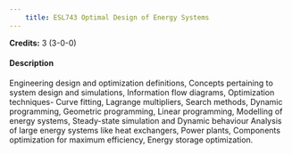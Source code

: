 ```yaml
---
    title: ESL743 Optimal Design of Energy Systems
---
```

**Credits:** 3 (3-0-0)



#### Description 
Engineering design and optimization definitions, Concepts pertaining to system design and simulations, Information flow diagrams, Optimization techniques- Curve fitting, Lagrange multipliers, Search methods, Dynamic programming, Geometric programming, Linear programming, Modelling of energy systems, Steady-state simulation and Dynamic behaviour Analysis of large energy systems like heat exchangers, Power plants, Components optimization for maximum efficiency, Energy storage optimization.